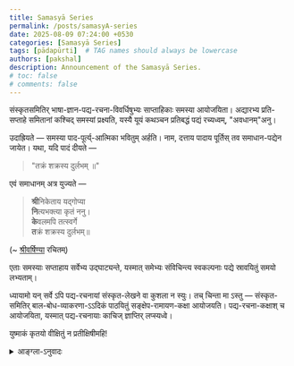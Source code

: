 ```yaml
---
title: Samasyā Series
permalink: /posts/samasyA-series
date: 2025-08-09 07:24:00 +0530
categories: [Samasyā Series]
tags: [pādapūrti]  # TAG names should always be lowercase
authors: [pakshal]
description: Announcement of the Samasyā Series.
# toc: false
# comments: false
---
```



संस्कृतसमितिर् भाषा-ज्ञान-पद्य-रचना-विवर्धिषुभ्यः साप्ताहिकाः समस्या आयोजयिता। अद्यारभ्य प्रति-सप्ताहे समितानां कश्चिद् समस्यां प्रक्ष्यति, यस्यै यूयं कथञ्चन प्रतिबद्धं पद्यं रच्यध्वम्, "अवधानम्"अनु।

उदाह्रियते — समस्या पाद-पूर्त्य्-आत्मिका  भवितुम् अर्हति। नाम, दत्ताय पादाय पूर्तिस् तव समाधान-पद्येन जायेत। यथा, यदि पादं दीयते —

> "तक्रं शक्रस्य दुर्लभम् ॥"

एवं समाधानम् अत्र युज्यते —

> <strong>श्री</strong>निकेताय यद्गोप्या <br>
> <strong>नि</strong>त्यभक्त्या कृतं ननु। <br>
> <strong>के</strong>वलमपि तत्स्वर्गे <br>
> <strong>त</strong>क्रं शक्रस्य दुर्लभम्॥


(~ [श्रीवर्षिण्या](/authors/svp) रचितम्)

एताः समस्याः सप्ताहाय सर्वेभ्य उद्घाट्यन्ते, यस्मात् समेभ्यः संविचिन्त्य स्वकल्पनाः पद्ये स्रावयितुं समयो लभ्यताम्।

ध्यायामो यन् सर्वे ऽपि पद्य-रचनायां संस्कृत-लेखने वा कुशला न स्युः।  तच् चिन्ता मा ऽस्तु — संस्कृत-समितिर् बाल-बोध-व्याकरणा-ऽऽदिकं पाठयितुं सङ्क्षेप-रामायण-कक्षा आयोजयति। पद्य-रचना-कक्षाश् च आयोजयिता, यस्मात् पद्य-रचनायाः काचिज् ज्ञाप्तिर् लप्स्यध्वे।

युष्माकं कृतयो वीक्षितुं न प्रतीक्षिषीमहि!

<details>
  <summary>आङ्ग्ला-ऽनुवादः</summary>

<div markdown="1">


Hello everyone,
Saṃskṛta Samiti is organizing weekly challenges for those who want to boost their knowledge and skill in verse composition.
Every week starting from today, one of the Samiti members will post a challenge, where you will have to compose verses that satisfy a particular constraint, similar to avadhāna.

For instance, a challenge can be to solve the given pādapūrti. ie. your verse should end with the given pāda, say

> तक्रं शक्रस्य दुर्लभम् ॥
(The śakra / indra finds it difficult to get buttermilk.)

A valid solution to the above pādapūrti is:


> <strong>श्री</strong>निकेताय यद्गोप्या <br>
> <strong>नि</strong>त्यभक्त्या कृतं ननु। <br>
> <strong>के</strong>वलमपि तत्स्वर्गे <br>
> <strong>त</strong>क्रं शक्रस्य दुर्लभम्॥ <br>
   
(The buttermilk made by gopī for Kṛṣṇa is not available to even indra in heaven.)
~ Credits: [@Sree Varshini V P](/authors/svp)

(Note: The above was only an example. This week's challenge is in the next msg.)

These challenges will be open to all for a week, so that everybody can get sufficient time to brainstorm and pour their creativity in their verse.

We understand that not all are very comfortable with composing verses, or even writing in Saṃskṛta.
But fret not, we've got you covered!
Saṃskṛta Samiti is already conducting weekly Grammar with Saṅkṣepa Rāmāyaṇa classes and is also going to conduct verse composition sessions soon, where you can gain basic knowledge to compose verses.

Can't wait to see all the amazing creations you make...

</div>

</details>

